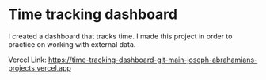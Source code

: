 # Time tracking dashboard

I created a dashboard that tracks time. I made this project in order to practice on working with external data.

Vercel Link: https://time-tracking-dashboard-git-main-joseph-abrahamians-projects.vercel.app
